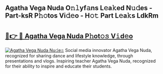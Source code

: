 ## Agatha Vega Nuda O𝚗𝚕yf𝚊ns L𝚎a𝚔ed N𝚞𝚍es - Part-ksR P𝚑𝚘tos Vi𝚍𝚎o - H𝚘𝚝 Part L𝚎a𝚔s LdkRm

# <h2><a href="http://kf0fyy4.oniu.top/?m=Agatha+Vega+Nuda">🔗👉 🔴 Agatha Vega Nuda P𝚑ot𝚘𝚜 V𝚒d𝚎o</a></h2>

[![Agatha Vega Nuda Nu𝚍e𝚜](https://i.imgur.com/0qMVB7G.gif)](http://kf0fyy4.oniu.top/?m=Agatha+Vega+Nuda)
Social media innovator Agatha Vega Nuda, recognized for sharing dance and lifestyle knowledge, through presentations and vlogs. Inspiring teacher Agatha Vega Nuda, recognized for their ability to inspire and educate their students.  
